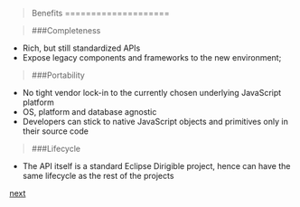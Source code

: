 > Benefits
====================

> ###Completeness
  
  * Rich, but still standardized APIs
  * Expose legacy components and frameworks to the new environment;

> ###Portability

  * No tight vendor lock-in to the currently chosen underlying JavaScript platform
  * OS, platform and database agnostic
  * Developers can stick to native JavaScript objects and primitives only in their source code

> ###Lifecycle
  
  * The API itself is a standard Eclipse Dirigible project, hence can have the same lifecycle as the rest of the projects

[next](6_conclusion.md)




